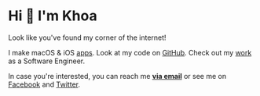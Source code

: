 # Hi 👋 I'm Khoa

Look like you've found my corner of the internet!

I make macOS & iOS [apps](/apps.md). Look at my code on [GitHub]. Check out my [work](/work.md) as a Software Engineer.

In case you're interested, you can reach me **[via email](mailto:hi@khoale.space)** or see me on [Facebook] and [Twitter].

[GitHub]: https://github.com/ldakhoa
[Twitter]: https://twitter.com/ldakhoa
[Facebook]: https://fb.me/1dakhoa
